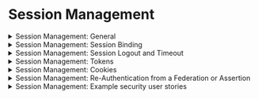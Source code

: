 # Session Management

<details>
  <summary>
    Session Management: General
  </summary>
  
  * Ensure sessions are unique to each individual and cannot be guessed or shared.
  * Invalidate sessions when no longer required and time out during a period of inactivity.
  * Never reveal session tokens in the application (e.g. in URL parameters or error messages).
  * Ensure a valid session or require re-authentication for sensitive actions.
</details>

<details>
  <summary>
    Session Management: Session Binding
  </summary>
  
  * Generate a new session token upon user authentication.
  * Create session tokens using at least 64 bits of entropy.
  * Store session tokens only in the browser using secure cookies.
  * Generate session tokens using approved cryptographic algortihms.
</details>

<details>
  <summary>
    Session Management: Session Logout and Timeout
  </summary>
  
  * Invalidate the session token upon logout and expiration, such that the back button or a downstream relying party cannot resume an authenticated session
  * If allowing users to remain logged in, re-authenticate periodically both when actively used or after an idle period.
  * Terminate a user's active sessions after a successful password change across the application, federated login, and any relying parties.
  * Allow users to view and log out of any or all currently active sessions and devices.
</details>

<details>
  <summary>
    Session Management: Tokens
  </summary>
  
  * Do not accept OAuth and refresh tokens as presense of the subscriber.
  * Allow users to terminate trust relationships with linked applications.
  * Use session tokens rather than static API secrets and keys.
  * Protect stateless session tokens with the following controls:
    * Digital signatures
    * Encryption
</details>

<details>
  <summary>
    Session Management: Cookies
  </summary>
  
  * On cookie-based session tokens:
    * Set the "Secure" attribute
    * Set the "HttpOnly" attribute
    * Use the "SameSite" attribute
    * Use the "__Host-" prefix
    * Set the path attribute to the most restrictive path possible
</details>

<details>
  <summary>
    Session Management: Re-Authentication from a Federation or Assertion
  </summary>
  
  * Relying parties (RP) must specify the maximum authentication time
  * Credential Service Providers (CSP) must re-auth a user if the session times out.
  * CSPs must inform RPs of the last authentication event.
</details>

<details>
  <summary>
    Session Management: Example security user stories
  </summary>
  
  * As a user, I want the application to use session state to ensure my use is unique and protected.
  * As a user, I want the application to follow security best practices for session use, generation, management, and destruction.
  * As a user, I want the session to timeout after a period of inactivity.
  * As a user, I want cookie-based sessions to have all the appropriate security settings set.
  * As a user, I want token-based sessions to use digital signatures, encryption, and other measures to ensure my session cannot be tampered with.
</details>
